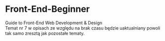 # Front-End-Beginner

Guide to Front-End Web Development &amp; Design <br>
Temat nr 7 w opisach ze względu na brak czasu będzie uaktualniany powoli tak samo zresztą jak pozostałe tematy.
